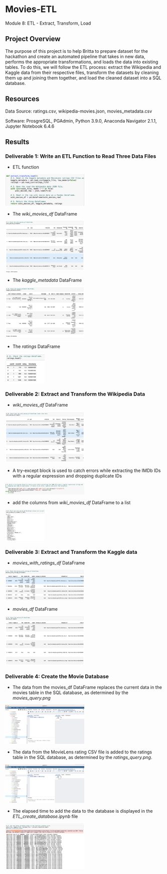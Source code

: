 # Movies-ETL
Module 8: ETL - Extract, Transform, Load

## Project Overview
The purpose of this project is to help Britta to prepare dataset for the hackathon and create an automated pipeline that takes in new data, performs the appropriate transformations, and loads the data into existing tables. To do this, we will follow the ETL process: extract the Wikipedia and Kaggle data from their respective files, transform the datasets by cleaning them up and joining them together, and load the cleaned dataset into a SQL database.

## Resources
Data Source: ratings.csv, wikipedia-movies.json, movies_metadata.csv

Software: ProsgreSQL, PGAdmin, Python 3.9.0, Anaconda Navigator 2.1.1, Jupyter Notebook 6.4.6

## Results
### Deliverable 1: Write an ETL Function to Read Three Data Files
- ETL function 
<img src="Images/D1img1.png" width="50%" height="50%">

- The *wiki_movies_df* DataFrame
<img src="Images/D1img2.png" width="50%" height="50%">

- The *kaggle_metadata* DataFrame
<img src="Images/D1img3.png" width="50%" height="50%">

- The *ratings* DataFrame
<img src="Images/D1img4.png" width="25%" height="25%">

### Deliverable 2: Extract and Transform the Wikipedia Data
- *wiki_movies_df* DataFrame
<img src="Images/D2img1.png" width="50%" height="50%">

- A try-except block is used to catch errors while extracting the IMDb IDs with a regular expression and dropping duplicate IDs
<img src="Images/D2img3.png" width="50%" height="50%">

- add the columns from *wiki_movies_df* DataFrame to a list
<img src="Images/D2img2.png" width="25%" height="25%">

### Deliverable 3: Extract and Transform the Kaggle data
- *movies_with_ratings_df* DataFrame 
<img src="Images/D3img1.png" width="50%" height="50%">

- *movies_df* DataFrame
<img src="Images/D3img2.png" width="50%" height="50%">

### Deliverable 4: Create the Movie Database
- The data from the movies_df DataFrame replaces the current data in the movies table in the SQL database, as determined by the *movies_query.png*
<img src="Images/movies_query.png" width="50%" height="50%">

- The data from the MovieLens rating CSV file is added to the ratings table in the SQL database, as determined by the *ratings_query.png*.
<img src="Images/ratings_query.png" width="50%" height="50%">

- The elapsed time to add the data to the database is displayed in the *ETL_create_database.ipynb* file
<img src="Images/D4img1.png" width="50%" height="50%">
